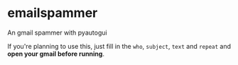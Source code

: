 # emailspammer
An gmail spammer with pyautogui

If you're planning to use this, just fill in the `who`, `subject`, `text` and `repeat` and **open your gmail before running**.
